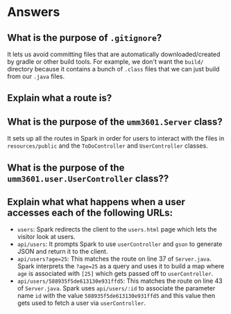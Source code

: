 # Answers

## What is the purpose of `.gitignore`?

It lets us avoid committing files that are automatically downloaded/created by gradle 
or other build tools. For example, we don't want the `build/` directory because it contains 
a bunch of `.class` files that we can just build from our `.java` files.

## Explain what a route is?

## What is the purpose of the `umm3601.Server` class?

It sets up all the routes in Spark in order for users to interact with the files in `resources/public`
and the `ToDoController` and `UserController` classes.

## What is the purpose of the `umm3601.user.UserController` class??

## Explain what what happens when a user accesses each of the following URLs:

- `users`: Spark redirects the client to the `users.html` page which lets the visitor look at users.
- `api/users`: It prompts Spark to use `userController` and `gson` to generate JSON and return it to the client.
- `api/users?age=25`: This matches the route on line 37 of `Server.java`. Spark interprets the `?age=25` as a 
   query and uses it to build a map where `age` is associated with `[25]` which gets passed off to `userController`.
- `api/users/588935f5de613130e931ffd5`: This matches the route on line 43 of `Server.java`. Spark uses 
  `api/users/:id` to associate the parameter name `id` with the value `588935f5de613130e931ffd5` and this value
  then gets used to fetch a user via `userController`.
   
   